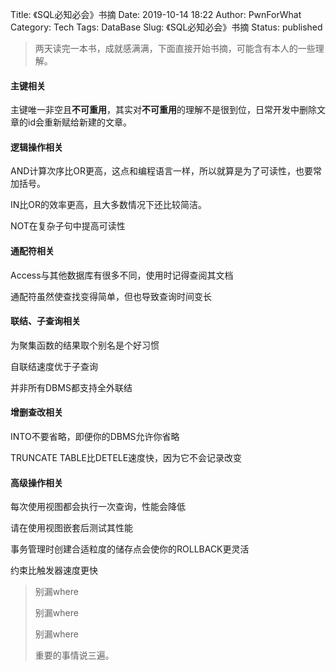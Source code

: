 Title: 《SQL必知必会》书摘
Date: 2019-10-14 18:22
Author: PwnForWhat
Category: Tech
Tags: DataBase
Slug: 《SQL必知必会》书摘
Status: published

> 两天读完一本书，成就感满满，下面直接开始书摘，可能含有本人的一些理解。

#### 主键相关

主键唯一非空且**不可重用**，其实对**不可重用**的理解不是很到位，日常开发中删除文章的id会重新赋给新建的文章。

#### 逻辑操作相关

AND计算次序比OR更高，这点和编程语言一样，所以就算是为了可读性，也要常加括号。

IN比OR的效率更高，且大多数情况下还比较简洁。

NOT在复杂子句中提高可读性

#### 通配符相关

Access与其他数据库有很多不同，使用时记得查阅其文档

通配符虽然使查找变得简单，但也导致查询时间变长

#### 联结、子查询相关

为聚集函数的结果取个别名是个好习惯

自联结速度优于子查询

并非所有DBMS都支持全外联结

#### 增删查改相关

INTO不要省略，即便你的DBMS允许你省略

TRUNCATE TABLE比DETELE速度快，因为它不会记录改变

#### 高级操作相关

每次使用视图都会执行一次查询，性能会降低

请在使用视图嵌套后测试其性能

事务管理时创建合适粒度的储存点会使你的ROLLBACK更灵活

约束比触发器速度更快

> 别漏where
>
> 别漏where
>
> 别漏where
>
> 重要的事情说三遍。